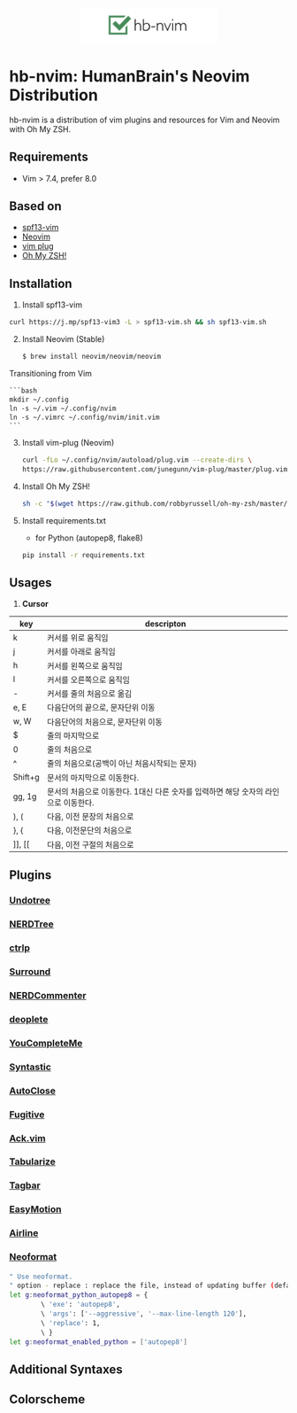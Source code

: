 
<p align="center">
  <img src="images/logo.png" width=250>
</p>

# hb-nvim: HumanBrain's Neovim Distribution

hb-nvim is a distribution of vim plugins and resources for Vim and Neovim with Oh My ZSH.

## Requirements

- Vim > 7.4, prefer 8.0

## Based on

- [spf13-vim](https://github.com/spf13/spf13-vim)
- [Neovim](https://github.com/neovim/neovim)
- [vim plug](https://github.com/junegunn/vim-plug)
- [Oh My ZSH!](http://ohmyz.sh/)

## Installation

1. Install spf13-vim
  
  ```bash
  curl https://j.mp/spf13-vim3 -L > spf13-vim.sh && sh spf13-vim.sh
  ```

2. Install Neovim (Stable)
  
	```bash
	$ brew install neovim/neovim/neovim
	```

  Transitioning from Vim

	```bash
	mkdir ~/.config
	ln -s ~/.vim ~/.config/nvim
	ln -s ~/.vimrc ~/.config/nvim/init.vim
	```

3. Install vim-plug (Neovim)

	```bash
	curl -fLo ~/.config/nvim/autoload/plug.vim --create-dirs \
	https://raw.githubusercontent.com/junegunn/vim-plug/master/plug.vim
	```
  
4. Install Oh My ZSH!

	```bash
	sh -c "$(wget https://raw.github.com/robbyrussell/oh-my-zsh/master/tools/install.sh -O -)"
	```
	
5. Install requirements.txt

	- for Python (autopep8, flake8)
	
	```bash
	pip install -r requirements.txt
	```
  
## Usages

1. **Cursor**

| key | descripton|
| --- | --------- |
| k | 	커서를 위로 움직임 |
| j | 	커서를 아래로 움직임 |
| h | 	커서를 왼쪽으로 움직임 |
| l | 	커서를 오른쪽으로 움직임 |
| - | 	커서를 줄의 처음으로 옮김 |
| e, E | 	다음단어의 끝으로, 문자단위 이동 |
| w, W | 	다음단어의 처음으로, 문자단위 이동 |
| $ | 	줄의 마지막으로 |
| 0 | 	줄의 처음으로 |
| ^ | 	줄의 처음으로(공백이 아닌 처음시작되는 문자) |
| Shift+g | 	문서의 마지막으로 이동한다. |
| gg, 1g | 	문서의 처음으로 이동한다. 1대신 다른 숫자를 입력하면 해당 숫자의 라인으로 이동한다. |
| ), ( | 	다음, 이전 문장의 처음으로 |
| }, { | 	다음, 이전문단의 처음으로 |
| ]], [[ | 	다음, 이전 구절의 처음으로 |

## Plugins

### [Undotree](https://github.com/mbbill/undotree)

### [NERDTree](https://github.com/scrooloose/nerdtree)

### [ctrlp](https://github.com/kien/ctrlp.vim)

### [Surround](https://github.com/tpope/vim-surround)

### [NERDCommenter](https://github.com/scrooloose/nerdcommenter)

### [deoplete](https://github.com/Shougo/deoplete.nvim)

### [YouCompleteMe](https://github.com/Valloric/YouCompleteMe)

### [Syntastic](https://github.com/scrooloose/syntastic)

### [AutoClose](https://github.com/spf13/vim-autoclose)

### [Fugitive](https://github.com/tpope/vim-fugitive)

### [Ack.vim](https://github.com/mileszs/ack.vim)

### [Tabularize](https://github.com/godlygeek/tabular)

### [Tagbar](https://github.com/majutsushi/tagbar)

### [EasyMotion](https://github.com/Lokaltog/vim-easymotion)

### [Airline](https://github.com/bling/vim-airline)

### [Neoformat](https://github.com/sbdchd/neoformat)

```bash
" Use neoformat.
" option - replace : replace the file, instead of updating buffer (default: 0)
let g:neoformat_python_autopep8 = {
        \ 'exe': 'autopep8',
        \ 'args': ['--aggressive', '--max-line-length 120'],
        \ 'replace': 1,
        \ }
let g:neoformat_enabled_python = ['autopep8']
```

## Additional Syntaxes

## Colorscheme
